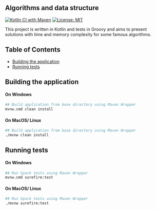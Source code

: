 Algorithms and data structure
-----------------------------
[![Kotlin CI with Maven](https://github.com/DanielMichalski/algorithms-and-data-structures/workflows/Kotlin%20CI%20with%20Maven/badge.svg)](https://github.com/DanielMichalski/algorithms-and-data-structures/actions?query=workflow%3A%22Kotlin+CI+with+Maven%22)
[![License: MIT](https://img.shields.io/badge/License-MIT-yellow.svg)](https://github.com/DanielMichalski/algorithms-and-data-structures/blob/master/LICENSE)

This project is written in Kotlin and tests in Groovy and aims to present solutions with time and memory complexity for some famous algorithms.

## Table of Contents
* [Building the application](#building-the-application)
* [Running tests](#running-tests)

## Building the application
#### On Windows
```bash
## Build application from base directory using Maven Wrapper
mvnw.cmd clean install
```

#### On MacOS/ Linux
```bash
## Build application from base directory using Maven Wrapper
./mvnw clean install
```

## Running tests
#### On Windows
```bash
## Run Spock tests using Maven Wrapper
mvnw.cmd surefire:test
```

#### On MacOS/ Linux
```bash
## Run Spock tests using Maven Wrapper
./mvnw surefire:test
```
